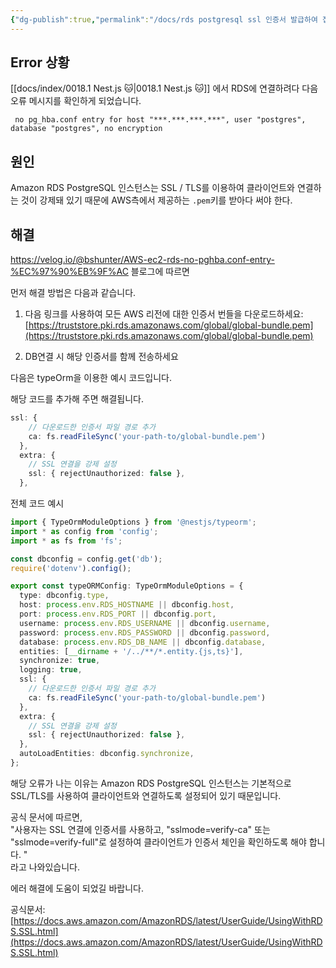 ```yaml
---
{"dg-publish":true,"permalink":"/docs/rds postgresql ssl 인증서 발급하여 접속하기/","title":"rds postgresql ssl 인증서 발급하여 접속하기"}
---
```



## Error 상황

[[docs/index/0018.1 Nest.js 🐱\|0018.1 Nest.js 🐱]] 에서 RDS에 연결하려다 다음 오류 메시지를 확인하게 되었습니다.

``` 
 no pg_hba.conf entry for host "***.***.***.***", user "postgres", database "postgres", no encryption
```

## 원인

Amazon RDS PostgreSQL 인스턴스는 SSL / TLS를 이용하여 클라이언트와 연결하는 것이 강제돼 있기 때문에 AWS측에서 제공하는 `.pem`키를 받아다 써야 한다.

## 해결

<https://velog.io/@bshunter/AWS-ec2-rds-no-pghba.conf-entry-%EC%97%90%EB%9F%AC> 블로그에 따르면

먼저 해결 방법은 다음과 같습니다.

1. 다음 링크를 사용하여 모든 AWS 리전에 대한 인증서 번들을 다운로드하세요: [https://truststore.pki.rds.amazonaws.com/global/global-bundle.pem](https://truststore.pki.rds.amazonaws.com/global/global-bundle.pem)
    
2. DB연결 시 해당 인증서를 함께 전송하세요
    

다음은 typeOrm을 이용한 예시 코드입니다.

해당 코드를 추가해 주면 해결됩니다.

```typescript
ssl: {
    // 다운로드한 인증서 파일 경로 추가
    ca: fs.readFileSync('your-path-to/global-bundle.pem')
  },
  extra: {
    // SSL 연결을 강제 설정
    ssl: { rejectUnauthorized: false },
  },
```

전체 코드 예시

```typescript
import { TypeOrmModuleOptions } from '@nestjs/typeorm';
import * as config from 'config';
import * as fs from 'fs';

const dbconfig = config.get('db');
require('dotenv').config();

export const typeORMConfig: TypeOrmModuleOptions = {
  type: dbconfig.type,
  host: process.env.RDS_HOSTNAME || dbconfig.host,
  port: process.env.RDS_PORT || dbconfig.port,
  username: process.env.RDS_USERNAME || dbconfig.username,
  password: process.env.RDS_PASSWORD || dbconfig.password,
  database: process.env.RDS_DB_NAME || dbconfig.database,
  entities: [__dirname + '/../**/*.entity.{js,ts}'],
  synchronize: true,
  logging: true,
  ssl: {
    // 다운로드한 인증서 파일 경로 추가
    ca: fs.readFileSync('your-path-to/global-bundle.pem')
  },
  extra: {
    // SSL 연결을 강제 설정
    ssl: { rejectUnauthorized: false },
  },
  autoLoadEntities: dbconfig.synchronize,
};
```

해당 오류가 나는 이유는 Amazon RDS PostgreSQL 인스턴스는 기본적으로 SSL/TLS를 사용하여 클라이언트와 연결하도록 설정되어 있기 때문입니다.

공식 문서에 따르면,  
"사용자는 SSL 연결에 인증서를 사용하고, "sslmode=verify-ca" 또는 "sslmode=verify-full"로 설정하여 클라이언트가 인증서 체인을 확인하도록 해야 합니다. "  
라고 나와있습니다.

에러 해결에 도움이 되었길 바랍니다.

공식문서:[https://docs.aws.amazon.com/AmazonRDS/latest/UserGuide/UsingWithRDS.SSL.html](https://docs.aws.amazon.com/AmazonRDS/latest/UserGuide/UsingWithRDS.SSL.html)
